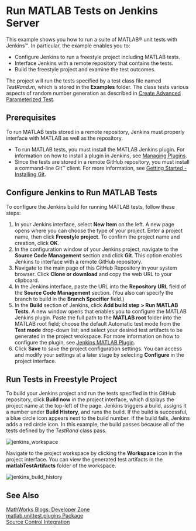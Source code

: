 # Run MATLAB Tests on Jenkins Server

This example shows you how to run a suite of MATLAB&reg; unit tests with Jenkins&trade;. In particular, the example enables you to:

* Configure Jenkins to run a freestyle project including MATLAB tests.
* Interface Jenkins with a remote repository that contains the tests.
* Build the freestyle project and examine the test outcomes.

The project will run the tests specified by a test class file named *TestRand.m*, which is stored in the **Examples** folder. The class tests various aspects of random number generation as described in [Create Advanced Parameterized Test](https://www.mathworks.com/help/matlab/matlab_prog/create-advanced-parameterized-test.html).

## Prerequisites
To run MATLAB tests stored in a remote repository, Jenkins must properly interface with MATLAB as well as the repository.
* To run MATLAB tests, you must install the MATLAB Jenkins plugin. For information on how to install a plugin in Jenkins, see [Managing Plugins](https://jenkins.io/doc/book/managing/plugins/).
* Since the tests are stored in a remote GitHub repository, you must install a command-line Git™ client. For more information, see [Getting Started - Installing Git](https://git-scm.com/book/en/v2/Getting-Started-Installing-Git).

## Configure Jenkins to Run MATLAB Tests
To configure the Jenkins build for running MATLAB tests, follow these steps:
1. In your Jenkins interface, select **New Item** on the left. A new page opens where you can choose the type of your project. Enter a project name, then click **Freestyle project**. To confirm the project name and creation, click **OK**.
2. In the configuration window of your Jenkins project, navigate to the **Source Code Management** section and click **Git**. This option enables Jenkins to interface with a remote GitHub repository.
3. Navigate to the main page of this GitHub Repository in your system browser. Click **Clone or download** and copy the web URL to your clipboard.
4. In the Jenkins interface, paste the URL into the **Repository URL** field of the **Source Code Management** section. (You also can specify the branch to build in the **Branch Specifier** field.)
5. In the **Build** section of Jenkins, click **Add build step > Run MATLAB Tests**. A new window opens that enables you to configure the MATLAB Jenkins plugin. Paste the full path to the **MATLAB root** folder into the MATLAB root field; choose the default Automatic test mode from the **Test mode** drop-down list; and select your desired test artifacts to be generated in the project wrokspace. For more information on how to configure the plugin, see [Jenkins MATLAB Plugin](https://github.com/jenkinsci/matlab-plugin).
6. Click **Save** to save the project configuration settings. You can access and modify your settings at a later stage by selecting **Configure** in the project interface.

## Run Tests in Freestyle Project
To build your Jenkins project and run the tests specified in this GitHub repository, click **Build now** in the project interface, which displays the project name at the top-left of the page. Jenkins triggers a build, assigns it a number under **Build History**, and runs the build. If the build is successful, a blue circle icon appears next to the build number. If the build fails, Jenkins adds a red circle icon. In this example, the build passes because all of the tests defined by the *TestRand* class pass.

![jenkins_workspace](https://user-images.githubusercontent.com/48831250/70753800-9e875c80-1d03-11ea-9b4d-41c9bd0c005e.png)

Navigate to the project workspace by clicking the **Workspace** icon in the project interface. You can view the generated test artifacts in the **matlabTestArtifacts** folder of the workspace.

![jenkins_build_history](https://user-images.githubusercontent.com/48831250/70753886-db535380-1d03-11ea-871b-be27202b64ad.png)

## See Also
[MathWorks Blogs: Developer Zone](https://blogs.mathworks.com/developer/category/continuous-integration/)<br/>
[matlab.unittest.plugins Package](https://www.mathworks.com/help/matlab/ref/matlab.unittest.plugins-package.html)<br/>
[Source Control Integration](https://www.mathworks.com/help/matlab/source-control.html)
